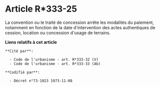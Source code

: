 # Article R*333-25

La convention ou le traité de concession arrête les modalités du paiement, notamment en fonction de la date d'intervention
des actes authentiques de cession, location ou concession d'usage de terrains.

**Liens relatifs à cet article**

	**Cité par**:

	  - Code de l'urbanisme - art. R*333-32 (V)
	  - Code de l'urbanisme - art. R*333-33 (Ab)

	**Codifié par**:

	  - Décret n°73-1023 1973-11-08
